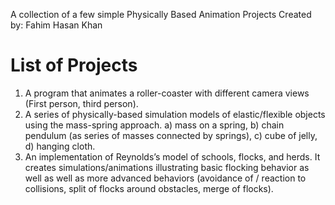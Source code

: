 A collection of a few simple Physically Based Animation Projects
Created by: Fahim Hasan Khan

List of Projects
================
1) A program that animates a roller-coaster with different camera views (First person, third person). 
2) A series of physically-based simulation models of elastic/flexible objects using the mass-spring approach. 
    a) mass on a spring,
    b) chain pendulum (as series of masses connected by springs),
    c) cube of jelly,
    d) hanging cloth.
3) An implementation of Reynolds’s model of schools, flocks, and herds. 
It creates simulations/animations illustrating basic flocking behavior as well as well as more advanced behaviors 
(avoidance of / reaction to collisions, split of flocks around obstacles, merge of flocks).

